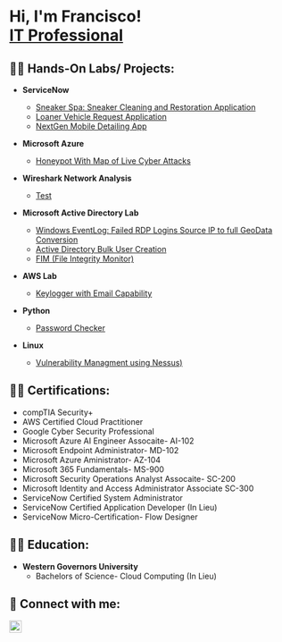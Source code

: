<h1>Hi, I'm Francisco! <br/><a <a href="https://www.linkedin.com/in/francisco-amaya-/"> IT Professional</a>

<h2>👨‍💻 Hands-On Labs/ Projects:</h2>

- <b> ServiceNow </b>
  - [Sneaker Spa: Sneaker Cleaning and Restoration Application](https://github.com/famayaportfolio/yporewqreqt)
  - [Loaner Vehicle Request Application](https://github.com/famayaportfolio/yporqewt)
  - [NextGen Mobile Detailing App](https://github.com/famayaportfolio/ypot)
- <b> Microsoft Azure </b>
  - [Honeypot With Map of Live Cyber Attacks](https://github.com/famayaportfolio/Microsoft-Azure-Honeypot)
    
- <b> Wireshark Network Analysis </b>
  - [Test](https://github.com1/4chan-ImaAnalysiddleware-C964) <b><i></b></i>
- <b>Microsoft Active Directory Lab</b>
  - [Windows EventLog: Failed RDP Logins Source IP to full GeoData Conversion](https://github.comma777777dakor1/Sentinel-Lab)
  - [Active Directory Bulk User Creation](https://github.com/joshmad77777akoPS)
  - [FIM (File Integrity Monitor)](https://github.com/famayaportfolio/File-Integrity-Monitor-PowerShell/blob/main/README.md)
- <b>AWS Lab</b>
  - [Keylogger with Email Capability](https://github.com/joshmadh-Email)
    
- <b>Python</b>
  - [Password Checker](https://github.com/famayaportfolio/Password_Checker)
    
- <b>Linux</b>
  - [Vulnerability Managment using Nessus)](https://github.com/famayaportfolio/Vulnerability-Management-using-Nessus/blob/main/README.md) 

<h2>👨‍💻 Certifications:</h2>
 </b>


  - compTIA Security+
  - AWS Certified Cloud Practitioner
  - Google Cyber Security Professional
  - Microsoft Azure AI Engineer Assocaite- AI-102
  - Microsoft Endpoint Administrator- MD-102
  - Microsoft Azure Aministrator- AZ-104
  - Microsoft 365 Fundamentals- MS-900
  - Microsoft Security Operations Analyst Assocaite- SC-200
  - Microsoft Identity and Access Administrator Associate SC-300
  - ServiceNow Certified System Administrator
  - ServiceNow Certified Application Developer (In Lieu)
  - ServiceNow Micro-Certification- Flow Designer


<h2>👨‍💻 Education:</h2>

- <b> Western Governors University </b>
  - Bachelors of Science- Cloud Computing (In Lieu)

  
<h2> 🤳 Connect with me:</h2>

[<img align="left" alt="JoshMadakor | LinkedIn" width="22px" src="https://cdn.jsdelivr.net/npm/simple-icons@v3/icons/linkedin.svg" />][linkedin]

[linkedin]: https://www.linkedin.com/in/francisco-amaya-/






